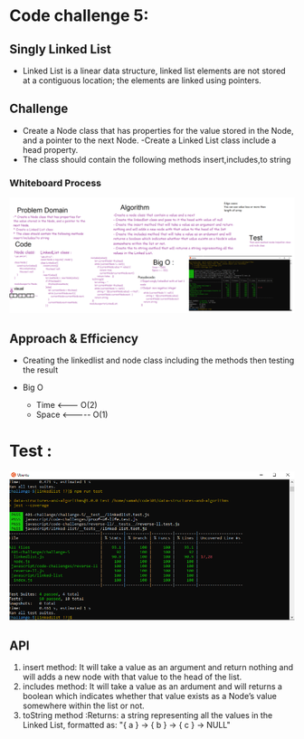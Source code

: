 # Code challenge 5:

## Singly Linked List
- Linked List is a linear data structure,  linked list elements are not stored at a contiguous location; the elements are linked using pointers.

## Challenge
<!-- Description of the challenge -->
- Create a Node class that has properties for the value stored in the Node, and a pointer to the next Node.
-Create a Linked List class include a head property.
- The class should contain the following methods
insert,includes,to string

### Whiteboard Process

![image](challange-5.png)

## Approach & Efficiency
<!-- What approach did you take? Why? What is the Big O space/time for this approach? -->
- Creating the linkedlist and node class including the methods then testing the result 

- Big O 
   - Time <--- O(2)
   - Space <----- O(1)

# Test :
![](ch55.PNG)

## API
<!-- Description of each method publicly available to your Linked List -->
1. insert method: It will take a value as an argument and return nothing and will adds a new node with that value to the head of the list.
2. includes method: It will take a value as an ardument and will returns a boolean which indicates whether that value exists as a Node’s value somewhere within the list or not.
3. toString method :Returns: a string representing all the values in the Linked List, formatted as: "{ a } -> { b } -> { c } -> NULL"